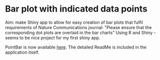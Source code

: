 # Bar plot with indicated data points
Aim: make Shiny app to allow for easy creation of bar plots that fulfil requirements of Nature Communications journal:
"Please ensure that the corresponding dot plots are overlaid in the bar charts"
Using R and Shiny - seems to be nice project for my first shiny app.

PointBar is now available [here](http://adz.ibb.waw.pl/pointbar/).
The detailed ReadMe is included in the application itself.
